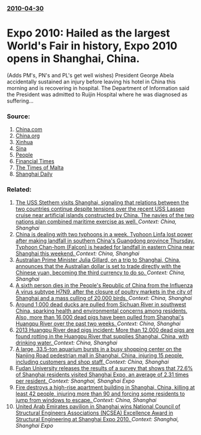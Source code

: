 ### [2010-04-30](/news/2010/04/30/index.md)

# Expo 2010: Hailed as the largest World's Fair in history, Expo 2010 opens in Shanghai, China. 

(Adds PM&#039;s, PN&#039;s and PL&#039;s get well wishes) President George Abela accidentally sustained an injury before leaving his hotel in China this morning and is recovering in hospital. The Department of Information said the President was admitted to Ruijin Hospital where he was diagnosed as suffering...


### Source:

1. [China.com](http://news.china.com.cn/txt/2010-04/30/content_19942198.htm)
2. [China.org](http://www.china.org.cn/photos/2010-04/30/content_19938313.htm)
3. [Xinhua](http://news.xinhuanet.com/english2010/china/2010-04/30/c_13273575.htm)
4. [Sina](http://english.sina.com/china/p/2010/0429/317250.html)
5. [People](http://english.people.com.cn/90001/90776/90883/6969016.html)
6. [Financial Times](http://www.ft.com/cms/s/0/4845520a-53f0-11df-aba0-00144feab49a.html)
7. [The Times of Malta](http://www.timesofmalta.com/articles/view/20100430/local/president-george-abela-injured-in-china)
8. [Shanghai Daily](http://expo.shanghaidaily.com/news_detail.asp?id=435747)

### Related:

1. [The USS Stethem visits Shanghai, signaling that relations between the two countries continue despite tensions over the recent USS Lassen cruise near artificial islands constructed by China. The navies of the two nations plan combined maritime exercise as well. ](/news/2015/11/16/the-uss-stethem-visits-shanghai-signaling-that-relations-between-the-two-countries-continue-despite-tensions-over-the-recent-uss-lassen-cru.md) _Context: China, Shanghai_
2. [China is dealing with two typhoons in a week. Typhoon Linfa  lost power after making landfall in southern China's Guangdong province Thursday.  Typhoon Chan-hom (Falcon)  is headed for landfall in eastern China near Shanghai this weekend. ](/news/2015/07/10/china-is-dealing-with-two-typhoons-in-a-week-typhoon-linfa-lost-power-after-making-landfall-in-southern-china-s-guangdong-province-thursda.md) _Context: China, Shanghai_
3. [Australian Prime Minister Julia Gillard, on a trip to Shanghai, China, announces that the Australian dollar is set to trade directly with the Chinese yuan, becoming the third currency to do so. ](/news/2013/04/8/australian-prime-minister-julia-gillard-on-a-trip-to-shanghai-china-announces-that-the-australian-dollar-is-set-to-trade-directly-with-th.md) _Context: China, Shanghai_
4. [A sixth person dies in the People's Republic of China from the Influenza A virus subtype H7N9, after the closure of poultry markets in the city of Shanghai and a mass culling of 20,000 birds. ](/news/2013/04/5/a-sixth-person-dies-in-the-people-s-republic-of-china-from-the-influenza-a-virus-subtype-h7n9-after-the-closure-of-poultry-markets-in-the-c.md) _Context: China, Shanghai_
5. [Around 1,000 dead ducks are pulled from Sichuan River in southwest China, sparking health and environmental concerns among residents. Also, more than 16,000 dead pigs have been pulled from Shanghai's Huangpu River over the past two weeks. ](/news/2013/03/25/around-1-000-dead-ducks-are-pulled-from-sichuan-river-in-southwest-china-sparking-health-and-environmental-concerns-among-residents-also.md) _Context: China, Shanghai_
6. [2013 Huangpu River dead pigs incident: More than 12,000 dead pigs are found rotting in the Huangpu River that supplies Shanghai, China, with drinking water. ](/news/2013/03/11/2013-huangpu-river-dead-pigs-incident-more-than-12-000-dead-pigs-are-found-rotting-in-the-huangpu-river-that-supplies-shanghai-china-with.md) _Context: China, Shanghai_
7. [A large, 33.5-ton aquarium bursts in a busy shopping center on the Nanjing Road pedestrian mall in Shanghai, China, injuring 15 people, including customers and shop staff. ](/news/2012/12/18/a-large-33-5-ton-aquarium-bursts-in-a-busy-shopping-center-on-the-nanjing-road-pedestrian-mall-in-shanghai-china-injuring-15-people-incl.md) _Context: China, Shanghai_
8. [Fudan University releases the results of a survey that shows that 72.6% of Shanghai residents visited Shanghai Expo, an average of 2.31 times per resident. ](/news/2010/11/2/fudan-university-releases-the-results-of-a-survey-that-shows-that-72-6-of-shanghai-residents-visited-shanghai-expo-an-average-of-2-31-time.md) _Context: Shanghai, Shanghai Expo_
9. [Fire destroys a high-rise apartment building in Shanghai, China, killing at least 42 people, injuring more than 90 and forcing some residents to jump from windows to escape. ](/news/2010/11/15/fire-destroys-a-high-rise-apartment-building-in-shanghai-china-killing-at-least-42-people-injuring-more-than-90-and-forcing-some-resident.md) _Context: China, Shanghai_
10. [United Arab Emirates pavilion in Shanghai wins National Council of Structural Engineers Associations (NCSEA) Excellence Award in Structural Engineering at Shanghai Expo 2010. ](/news/2010/10/25/united-arab-emirates-pavilion-in-shanghai-wins-national-council-of-structural-engineers-associations-ncsea-excellence-award-in-structural.md) _Context: Shanghai, Shanghai Expo_
